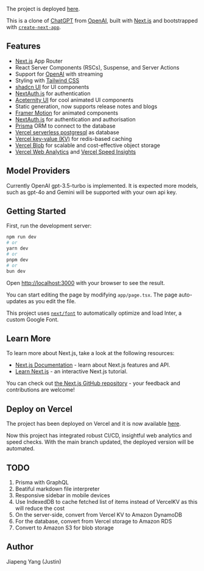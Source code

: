 The project is deployed [here](https://chatgpt-next-justin.vercel.app/).

This is a clone of [ChatGPT](https://chatgpt.com/) from [OpenAI](https://openai.com/chatgpt/), built with [Next.js](https://nextjs.org/) and bootstrapped with [`create-next-app`](https://github.com/vercel/next.js/tree/canary/packages/create-next-app).

## Features

- [Next.js](https://nextjs.org/) App Router
- React Server Components (RSCs), Suspense, and Server Actions
- Support for [OpenAI](https://openai.com) with streaming
- Styling with [Tailwind CSS](https://tailwindcss.com/)
- [shadcn UI](https://ui.shadcn.com/) for UI components
- [NextAuth.js](https://next-auth.js.org/) for authentication
- [Aceternity UI](https://ui.aceternity.com/) for cool animated UI components
- Static generation, now supports release notes and blogs
- [Framer Motion](https://www.framer.com/motion/) for animated components
- [NextAuth.js](https://next-auth.js.org/) for authentication and authorisation
- [Prisma](https://www.prisma.io/) ORM to connect to the database
- [Vercel serverless postgresql](https://vercel.com/docs/storage/vercel-postgres) as database
- [Vercel key-value (KV)](https://vercel.com/docs/storage/vercel-kv) for redis-based caching
- [Vercel Blob](https://vercel.com/docs/storage/vercel-blob) for scalable and cost-effective object storage
- [Vercel Web Analytics](https://vercel.com/docs/analytics) and [Vercel Speed Insights](https://vercel.com/docs/speed-insights)

## Model Providers

Currently OpenAI gpt-3.5-turbo is implemented. It is expected more models, such as gpt-4o and Gemini will be supported with your own api key.

## Getting Started

First, run the development server:

```bash
npm run dev
# or
yarn dev
# or
pnpm dev
# or
bun dev
```

Open [http://localhost:3000](http://localhost:3000) with your browser to see the result.

You can start editing the page by modifying `app/page.tsx`. The page auto-updates as you edit the file.

This project uses [`next/font`](https://nextjs.org/docs/basic-features/font-optimization) to automatically optimize and load Inter, a custom Google Font.

## Learn More

To learn more about Next.js, take a look at the following resources:

- [Next.js Documentation](https://nextjs.org/docs) - learn about Next.js features and API.
- [Learn Next.js](https://nextjs.org/learn) - an interactive Next.js tutorial.

You can check out [the Next.js GitHub repository](https://github.com/vercel/next.js/) - your feedback and contributions are welcome!

## Deploy on Vercel

The project has been deployed on Vercel and it is now available [here](https://chatgpt-next-justin.vercel.app/).

Now this project has integrated robust CI/CD, insightful web analytics and speed checks. With the main branch updated, the deployed version will be automated.

## TODO

1. Prisma with GraphQL
2. Beatiful markdown file interpreter
3. Responsive sidebar in mobile devices
4. Use IndexedDB to cache fetched list of items instead of VercelKV as this will reduce the cost
5. On the server-side, convert from Vercel KV to Amazon DynamoDB
6. For the database, convert from Vercel storage to Amazon RDS
7. Convert to Amazon S3 for blob storage

## Author

Jiapeng Yang (Justin)

